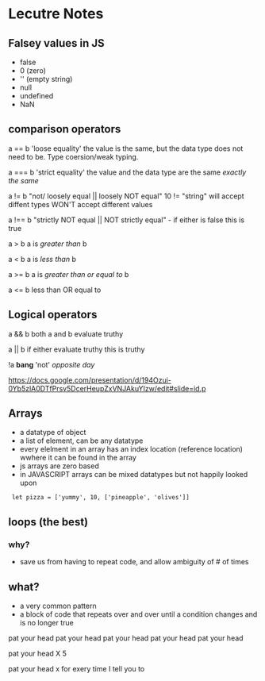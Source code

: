 # Lecutre Notes

## Falsey values in JS
- false
- 0 (zero)
- '' (empty string)
- null
- undefined
- NaN

## comparison operators
a == b 'loose equality' the value is the same, but the data type does not need to be. Type coersion/weak typing.

a === b 'strict equality' the value and the data type are the same *exactly the same*

a != b "not/ loosely equal || loosely NOT equal" 10 != "string" will accept diffent types WON'T accept different values

a !== b "strictly NOT equal || NOT strictly equal" - if either is false this is true

a > b a is *greater than* b

a < b a is *less than* b

a >= b a is *greater than or equal to* b

a <= b less than OR equal to

## Logical operators

a && b both a and b evaluate truthy

a || b if either evaluate truthy this is truthy

!a **bang** 'not' *opposite day*

https://docs.google.com/presentation/d/194Ozui-0Yb5zlA0DTfPrsv5DcerHeupZxVNJAkuYIzw/edit#slide=id.p


## Arrays
- a datatype of object
- a list of element, can be any datatype
- every elelment in an array has an index location (reference location) wwhere it can be found in the array
- js arrays are zero based
- in JAVASCRIPT arrays can be mixed datatypes but not happily looked upon 

` let pizza = ['yummy', 10, ['pineapple', 'olives']]`

## loops (the best)
### why?
- save us from having to repeat code, and allow ambiguity of # of times

## what?
- a very common pattern
- a block of code that repeats over and over until a condition changes and is no longer true 

pat your head
pat your head
pat your head
pat your head
pat your head

pat your head X 5

pat your head x for exery time I tell you to


